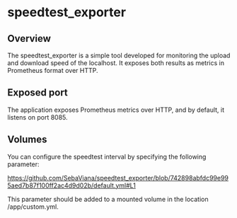 # speedtest_exporter
## Overview
The speedtest_exporter is a simple tool developed for monitoring the upload and download speed of the localhost. It exposes both results as metrics in Prometheus format over HTTP.

## Exposed port
The application exposes Prometheus metrics over HTTP, and by default, it listens on port 8085.

## Volumes
You can configure the speedtest interval by specifying the following parameter:

https://github.com/SebaViana/speedtest_exporter/blob/742898abfdc99e995aed7b87f100ff2ac4d9d02b/default.yml#L1

This parameter should be added to a mounted volume in the location /app/custom.yml.

